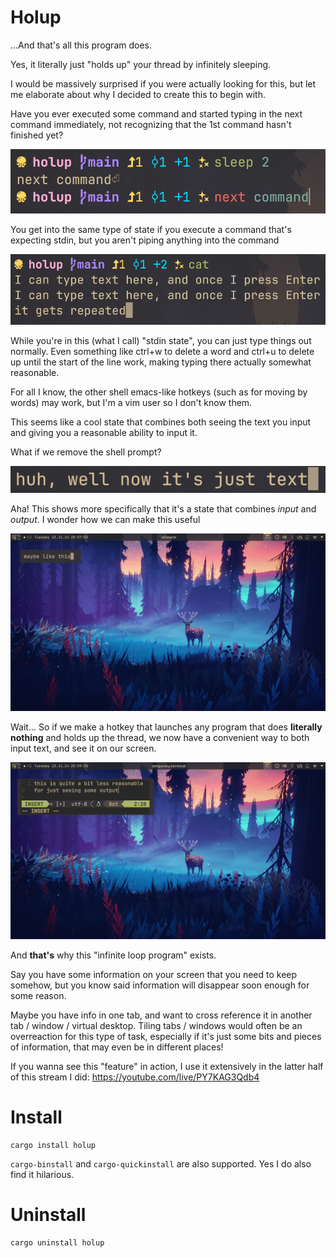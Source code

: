 # Holup

...And that's all this program does.

Yes, it literally just "holds up" your thread by infinitely sleeping.

I would be massively surprised if you were actually looking for this, but let me elaborate about why I decided to create this to begin with.

Have you ever executed some command and started typing in the next command immediately, not recognizing that the 1st command hasn't finished yet?

![next-command](img/next-command.png)

You get into the same type of state if you execute a command that's expecting stdin, but you aren't piping anything into the command

![cat](img/cat.png)

While you're in this (what I call) "stdin state", you can just type things out normally. Even something like ctrl+w to delete a word and ctrl+u to delete up until the start of the line work, making typing there actually somewhat reasonable.

For all I know, the other shell emacs-like hotkeys (such as for moving by words) may work, but I'm a vim user so I don't know them.

This seems like a cool state that combines both seeing the text you input and giving you a reasonable ability to input it.

What if we remove the shell prompt?

![just-text](img/just-text.png)

Aha! This shows more specifically that it's a state that combines *input* and *output*. I wonder how we can make this useful

![fullscreen](img/fullscreen.png)

Wait... So if we make a hotkey that launches any program that does **literally nothing** and holds up the thread, we now have a convenient way to both input text, and see it on our screen.

![nvim](img/nvim.png)

And **that's** why this "infinite loop program" exists.

Say you have some information on your screen that you need to keep somehow, but you know said information will disappear soon enough for some reason.

Maybe you have info in one tab, and want to cross reference it in another tab / window / virtual desktop.
Tiling tabs / windows would often be an overreaction for this type of task, especially if it's just some bits and pieces of information, that may even be in different places!

If you wanna see this "feature" in action, I use it extensively in the latter half of this stream I did: https://youtube.com/live/PY7KAG3Qdb4

# Install

```
cargo install holup
```

`cargo-binstall` and `cargo-quickinstall` are also supported. Yes I do also find it hilarious.

# Uninstall

```
cargo uninstall holup
```
